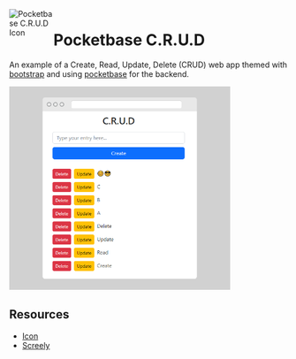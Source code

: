 <img align="left" width="80" height="80" src="pb_public/favicon.ico" alt="Pocketbase C.R.U.D Icon">

# Pocketbase C.R.U.D
An example of a Create, Read, Update, Delete (CRUD) web app themed with [bootstrap](https://getbootstrap.com/) and using [pocketbase](https://github.com/pocketbase/pocketbase) for the backend.

<kbd><img width="400" src="screenshot.png" alt="Screenshot"></kbd>

## Resources
- [Icon](https://www.icons101.com/icon/id_83391/setid_3024/Geoit_Two_Dock_Icons_by_turkerinanmaz/Notes)
- [Screely](https://www.screely.com/)
